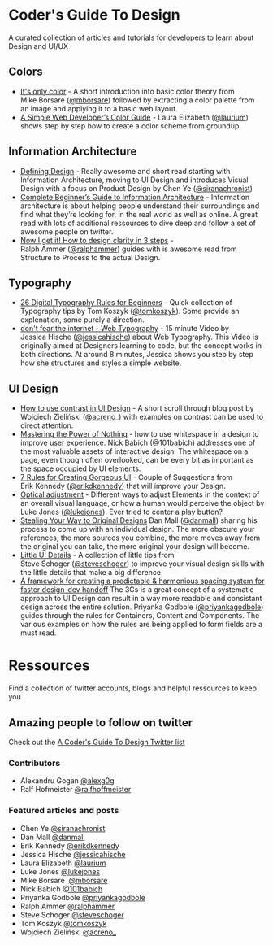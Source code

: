
# Coder's Guide To Design
A curated collection of articles and tutorials for developers to learn about Design and UI/UX


## Colors

- [It's only color](https://robots.thoughtbot.com/Its-only-color) - A short introduction into basic color theory from Mike&nbsp;Borsare&nbsp;([@mborsare](https://twitter.com/mborsare)) followed by extracting a color palette from an image and applying it to a basic web layout.
- [A Simple Web Developer’s Color Guide](https://www.smashingmagazine.com/2016/04/web-developer-guide-color/) - Laura&nbsp;Elizabeth&nbsp;([@laurium](https://twitter.com/laurium)) shows step by step how to create a color scheme from groundup.


## Information Architecture
- [Defining Design](https://medium.com/hh-design/defining-the-big-d-afc856b4b8d) - Really awesome and short read starting with Information Architecture, moving to UI Design and introduces Visual Design with a focus on Product Design by Chen&nbsp;Ye&nbsp;([@siranachronist](https://twitter.com/siranachronist))
- [Complete Beginner’s Guide to Information Architecture](http://www.uxbooth.com/articles/complete-beginners-guide-to-information-architecture/) - Information architecture is about helping people understand their surroundings and find what they’re looking for, in the real world as well as online. A great read with lots of additional ressources to dive deep and follow a set of awesome people on twitter. 
- [Now I get it! How to design clarity in 3 steps](https://blog.prototypr.io/now-i-get-it-b97b022a380c) - Ralph&nbsp;Ammer&nbsp;([@ralphammer](https://twitter.com/ralphammer)) guides with is awesome read from Structure to Process to the actual Design.


## Typography
- [26 Digital Typography Rules for Beginners](https://medium.com/product-design-ux-ui/26-digital-typography-rules-for-beginners-a04c6a5aaff3) - Quick collection of Typography tips by Tom&nbsp;Koszyk&nbsp;([@tomkoszyk](https://twitter.com/tomkoszyk)). Some provide an explenation, some purely a direction.
- [don't fear the internet - Web Typography](http://www.dontfeartheinternet.com/07-web-typography/) - 15 minute Video by Jessica&nbsp;Hische&nbsp;([@jessicahische](https://twitter.com/jessicahische)) about Web Typography. This Video is originally aimed at Designers learning to code, but the concept works in both directions. At around 8 minutes, Jessica shows you step by step how she structures and styles a simple website. 


## UI Design 
- [How to use contrast in UI Design](https://blog.prototypr.io/how-contrast-works-in-ui-design-21bf75a5a2bf) - A short scroll through blog post by Wojciech&nbsp;Zieliński&nbsp;([@acreno_](https://twitter.com/acreno_)) with examples on contrast can be used to direct attention. 
- [Mastering the Power of Nothing](https://medium.springboard.com/mastering-the-power-of-nothing-a9f6971f1fd) - how to use whitespace in a design to improve user experience. Nick&nbsp;Babich&nbsp;([@101babich](https://twitter.com/101babich)) addresses one of the most valuable assets of interactive design. The whitespace on a page, even though often overlooked, can be every bit as important as the space occupied by UI elements.
- [7 Rules for Creating Gorgeous UI](https://medium.com/@erikdkennedy/7-rules-for-creating-gorgeous-ui-part-1-559d4e805cda) - Couple of Suggestions from Erik&nbsp;Kennedy&nbsp;([@erikdkennedy](https://twitter.com/erikdkennedy)) that will improve your Design. 
- [Optical adjustment](https://medium.com/@lukejones/optical-adjustment-b55492a1165c) - Different ways to adjust Elements in the context of an overall visual language, or how a human would perceive the object by Luke&nbsp;Jones&nbsp;([@lukejones](https://twitter.com/lukejones)). Ever tried to center a play button?
- [Stealing Your Way to Original Designs](http://danmall.me/articles/stealing-your-way-to-original-designs/) Dan&nbsp;Mall&nbsp;([@danmall](https://twitter.com/danmall)) sharing his process to come up with an individual design. The more obscure your references, the more sources you combine, the more moves away from the original you can take, the more original your design will become.
- [Little UI Details](https://twitter.com/i/moments/880688233641848832) - A collection of little tips from Steve&nbsp;Schoger&nbsp;([@steveschoger](https://twitter.com/steveschoger)) to improve your visual design skills with the little details that make a big difference 
- [A framework for creating a predictable & harmonious spacing system for faster design-dev handoff](https://blog.prototypr.io/a-framework-for-creating-a-predictable-and-harmonious-spacing-system-8eee8aaf773c) The 3Cs is a great concept of a systematic approach to UI Design can result in a way more readable and consistant design across the entire solution. Priyanka&nbsp;Godbole&nbsp;([@priyankagodbole](https://twitter.com/priyankagodbole)) guides through the rules for Containers, Content and Components. The various examples on how the rules are being applied to form fields are a must read.


# Ressources
Find a collection of twitter accounts, blogs and helpful ressources to keep you 

## Amazing people to follow on twitter
Check out the [A Coder's Guide To Design Twitter list](https://twitter.com/AlexG0G/lists/a-coder-s-guide-to-design)

### Contributors
- Alexandru&nbsp;Gogan&nbsp;[@alexg0g](https://twitter.com/@alexg0g) 
- Ralf&nbsp;Hofmeister&nbsp;[@ralfhoffmeister](https://twitter.com/@ralfhoffmeister) 

### Featured articles and posts
- Chen&nbsp;Ye&nbsp;[@siranachronist](https://twitter.com/siranachronist)
- Dan&nbsp;Mall&nbsp;[@danmall](https://twitter.com/danmall)
- Erik&nbsp;Kennedy&nbsp;[@erikdkennedy](https://twitter.com/erikdkennedy)
- Jessica&nbsp;Hische&nbsp;[@jessicahische](https://twitter.com/jessicahische)
- Laura&nbsp;Elizabeth&nbsp;[@laurium](https://twitter.com/laurium)
- Luke&nbsp;Jones&nbsp;[@lukejones](https://twitter.com/lukejones)
- Mike&nbsp;Borsare&nbsp; [@mborsare](https://twitter.com/mborsare)
- Nick&nbsp;Babich&nbsp;[@101babich](https://twitter.com/101babich)
- Priyanka&nbsp;Godbole&nbsp;[@priyankagodbole](https://twitter.com/priyankagodbole)
- Ralph&nbsp;Ammer&nbsp;[@ralphammer](https://twitter.com/ralphammer)
- Steve&nbsp;Schoger&nbsp;[@steveschoger](https://twitter.com/steveschoger)
- Tom&nbsp;Koszyk&nbsp;[@tomkoszyk](https://twitter.com/tomkoszyk)
- Wojciech&nbsp;Zieliński&nbsp;[@acreno_](https://twitter.com/acreno_)
